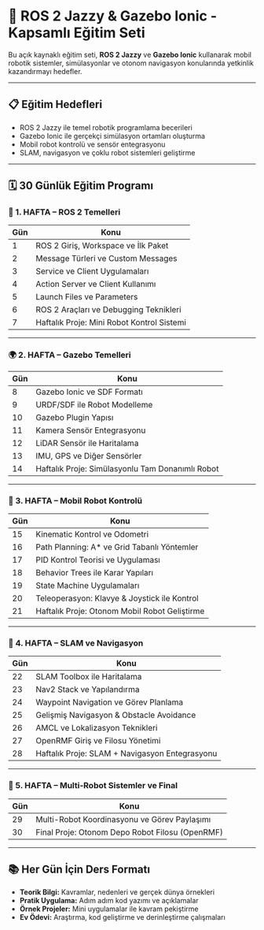 # 🤖 ROS 2 Jazzy & Gazebo Ionic - Kapsamlı Eğitim Seti

Bu açık kaynaklı eğitim seti, **ROS 2 Jazzy** ve **Gazebo Ionic** kullanarak mobil robotik sistemler, simülasyonlar ve otonom navigasyon konularında yetkinlik kazandırmayı hedefler.

---

## 📋 Eğitim Hedefleri

- ROS 2 Jazzy ile temel robotik programlama becerileri
- Gazebo Ionic ile gerçekçi simülasyon ortamları oluşturma
- Mobil robot kontrolü ve sensör entegrasyonu
- SLAM, navigasyon ve çoklu robot sistemleri geliştirme

---

## 🗓️ 30 Günlük Eğitim Programı

### 🧱 1. HAFTA – ROS 2 Temelleri

| Gün | Konu |
|-----|------|
| 1 | ROS 2 Giriş, Workspace ve İlk Paket |
| 2 | Message Türleri ve Custom Messages |
| 3 | Service ve Client Uygulamaları |
| 4 | Action Server ve Client Kullanımı |
| 5 | Launch Files ve Parameters |
| 6 | ROS 2 Araçları ve Debugging Teknikleri |
| 7 | Haftalık Proje: Mini Robot Kontrol Sistemi |

---

### 🌍 2. HAFTA – Gazebo Temelleri

| Gün | Konu |
|-----|------|
| 8 | Gazebo Ionic ve SDF Formatı |
| 9 | URDF/SDF ile Robot Modelleme |
| 10 | Gazebo Plugin Yapısı |
| 11 | Kamera Sensör Entegrasyonu |
| 12 | LiDAR Sensör ile Haritalama |
| 13 | IMU, GPS ve Diğer Sensörler |
| 14 | Haftalık Proje: Simülasyonlu Tam Donanımlı Robot |

---

### 🚙 3. HAFTA – Mobil Robot Kontrolü

| Gün | Konu |
|-----|------|
| 15 | Kinematic Kontrol ve Odometri |
| 16 | Path Planning: A* ve Grid Tabanlı Yöntemler |
| 17 | PID Kontrol Teorisi ve Uygulaması |
| 18 | Behavior Trees ile Karar Yapıları |
| 19 | State Machine Uygulamaları |
| 20 | Teleoperasyon: Klavye & Joystick ile Kontrol |
| 21 | Haftalık Proje: Otonom Mobil Robot Geliştirme |

---

### 🧭 4. HAFTA – SLAM ve Navigasyon

| Gün | Konu |
|-----|------|
| 22 | SLAM Toolbox ile Haritalama |
| 23 | Nav2 Stack ve Yapılandırma |
| 24 | Waypoint Navigation ve Görev Planlama |
| 25 | Gelişmiş Navigasyon & Obstacle Avoidance |
| 26 | AMCL ve Lokalizasyon Teknikleri |
| 27 | OpenRMF Giriş ve Filosu Yönetimi |
| 28 | Haftalık Proje: SLAM + Navigasyon Entegrasyonu |

---

### 🤖 5. HAFTA – Multi-Robot Sistemler ve Final

| Gün | Konu |
|-----|------|
| 29 | Multi-Robot Koordinasyonu ve Görev Paylaşımı |
| 30 | Final Proje: Otonom Depo Robot Filosu (OpenRMF) |

---

## 📚 Her Gün İçin Ders Formatı

- **Teorik Bilgi:** Kavramlar, nedenleri ve gerçek dünya örnekleri  
- **Pratik Uygulama:** Adım adım kod yazımı ve açıklamalar  
- **Örnek Projeler:** Mini uygulamalar ile kavram pekiştirme  
- **Ev Ödevi:** Araştırma, kod geliştirme ve derinleştirme çalışmaları  
